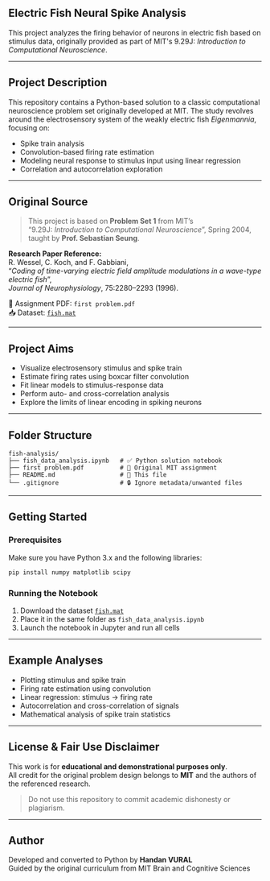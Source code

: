 ## Electric Fish Neural Spike Analysis

This project analyzes the firing behavior of neurons in electric fish based on stimulus data, originally provided as part of MIT's 9.29J: *Introduction to Computational Neuroscience*.

---

## Project Description

This repository contains a Python-based solution to a classic computational neuroscience problem set originally developed at MIT. The study revolves around the electrosensory system of the weakly electric fish *Eigenmannia*, focusing on:

- Spike train analysis  
- Convolution-based firing rate estimation  
- Modeling neural response to stimulus input using linear regression  
- Correlation and autocorrelation exploration

---

## Original Source

> This project is based on **Problem Set 1** from MIT’s  
> “9.29J: *Introduction to Computational Neuroscience*”, Spring 2004,  
> taught by **Prof. Sebastian Seung**.

**Research Paper Reference:**  
R. Wessel, C. Koch, and F. Gabbiani,  
“*Coding of time-varying electric field amplitude modulations in a wave-type electric fish*”,  
*Journal of Neurophysiology*, 75:2280–2293 (1996).

📄 Assignment PDF: `first problem.pdf`  
📥 Dataset: [`fish.mat`](http://web.mit.edu/9.29j/www/assignments/fish.mat)

---

## Project Aims

- Visualize electrosensory stimulus and spike train  
- Estimate firing rates using boxcar filter convolution  
- Fit linear models to stimulus-response data  
- Perform auto- and cross-correlation analysis  
- Explore the limits of linear encoding in spiking neurons

---

## Folder Structure

```
fish-analysis/
├── fish_data_analysis.ipynb   # ✅ Python solution notebook
├── first problem.pdf          # 📄 Original MIT assignment
├── README.md                  # 📘 This file
└── .gitignore                 # 🔒 Ignore metadata/unwanted files
```

---

## Getting Started

### Prerequisites

Make sure you have Python 3.x and the following libraries:

```bash
pip install numpy matplotlib scipy
```

### Running the Notebook

1. Download the dataset [`fish.mat`](http://web.mit.edu/9.29j/www/assignments/fish.mat)  
2. Place it in the same folder as `fish_data_analysis.ipynb`  
3. Launch the notebook in Jupyter and run all cells

---

## Example Analyses

- Plotting stimulus and spike train  
-  Firing rate estimation using convolution  
-  Linear regression: stimulus → firing rate  
-  Autocorrelation and cross-correlation of signals  
-  Mathematical analysis of spike train statistics

---

## License & Fair Use Disclaimer

This work is for **educational and demonstrational purposes only**.  
All credit for the original problem design belongs to **MIT** and the authors of the referenced research.

>  Do not use this repository to commit academic dishonesty or plagiarism.

---

## Author

Developed and converted to Python by **Handan VURAL**  
Guided by the original curriculum from MIT Brain and Cognitive Sciences

